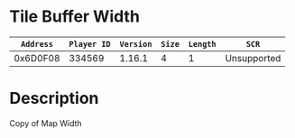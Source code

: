 # Tile Buffer Width

| `Address` | `Player ID` | `Version` | `Size` | `Length` | `SCR` |
| ---------- | ----------- | --------- | ------ | -------- | ---- |
| 0x6D0F08 | 334569 | 1.16.1 | 4 | 1 | Unsupported |

# Description

Copy of Map Width